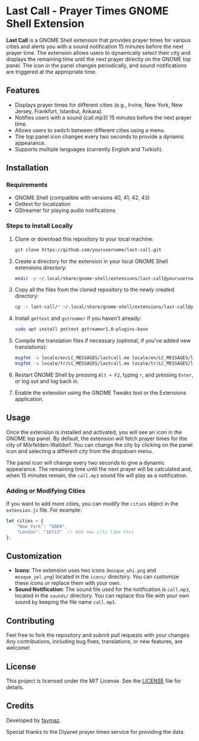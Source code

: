 
# Last Call - Prayer Times GNOME Shell Extension

**Last Call** is a GNOME Shell extension that provides prayer times for various cities and alerts you with a sound notification 15 minutes before the next prayer time. The extension allows users to dynamically select their city and displays the remaining time until the next prayer directly on the GNOME top panel. The icon in the panel changes periodically, and sound notifications are triggered at the appropriate time.

## Features

- Displays prayer times for different cities (e.g., Irvine, New York, New Jersey, Frankfurt, Istanbul, Ankara).
- Notifies users with a sound (call.mp3) 15 minutes before the next prayer time.
- Allows users to switch between different cities using a menu.
- The top panel icon changes every two seconds to provide a dynamic appearance.
- Supports multiple languages (currently English and Turkish).

## Installation

### Requirements

- GNOME Shell (compatible with versions 40, 41, 42, 43)
- Gettext for localization
- GStreamer for playing audio notifications

### Steps to Install Locally

1. Clone or download this repository to your local machine:

    ```bash
    git clone https://github.com/yourusername/last-call.git
    ```

2. Create a directory for the extension in your local GNOME Shell extensions directory:

    ```bash
    mkdir -p ~/.local/share/gnome-shell/extensions/last-call@yourusername
    ```

3. Copy all the files from the cloned repository to the newly created directory:

    ```bash
    cp -r last-call/* ~/.local/share/gnome-shell/extensions/last-call@yourusername/
    ```

4. Install `gettext` and `gstreamer` if you haven't already:

    ```bash
    sudo apt install gettext gstreamer1.0-plugins-base
    ```

5. Compile the translation files if necessary (optional, if you've added new translations):

    ```bash
    msgfmt -o locale/en/LC_MESSAGES/lastcall.mo locale/en/LC_MESSAGES/lastcall.po
    msgfmt -o locale/tr/LC_MESSAGES/lastcall.mo locale/tr/LC_MESSAGES/lastcall.po
    ```

6. Restart GNOME Shell by pressing `Alt + F2`, typing `r`, and pressing `Enter`, or log out and log back in.

7. Enable the extension using the GNOME Tweaks tool or the Extensions application.

## Usage

Once the extension is installed and activated, you will see an icon in the GNOME top panel. By default, the extension will fetch prayer times for the city of Mörfelden-Walldorf. You can change the city by clicking on the panel icon and selecting a different city from the dropdown menu.

The panel icon will change every two seconds to give a dynamic appearance. The remaining time until the next prayer will be calculated and, when 15 minutes remain, the `call.mp3` sound file will play as a notification.

### Adding or Modifying Cities

If you want to add more cities, you can modify the `cities` object in the `extension.js` file. For example:

```javascript
let cities = {
    "New York": "8869",
    "London": "10713"  // Add new city like this
};
```

## Customization

- **Icons**: The extension uses two icons (`mosque_whi.png` and `mosque_yel.png`) located in the `icons/` directory. You can customize these icons or replace them with your own.
- **Sound Notification**: The sound file used for the notification is `call.mp3`, located in the `sounds/` directory. You can replace this file with your own sound by keeping the file name `call.mp3`.

## Contributing

Feel free to fork the repository and submit pull requests with your changes. Any contributions, including bug fixes, translations, or new features, are welcome!

## License

This project is licensed under the MIT License. See the [LICENSE](LICENSE) file for details.

## Credits

Developed by [faymaz](https://github.com/faymaz).

Special thanks to the Diyanet prayer times service for providing the data.


